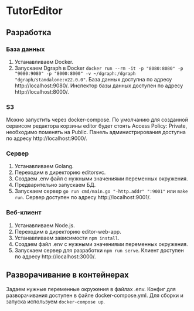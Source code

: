 # TutorEditor

## Разработка

### База данных

1. Устанавливаем Docker.
2. Запускаем Dgraph в Docker
   `docker run --rm -it -p "8080:8080" -p "9080:9080" -p "8000:8000" -v ~/dgraph:/dgraph "dgraph/standalone:v22.0.0"`.
   База данных доступна по адресу http://localhost:9080/. Инспектор базы данных доступен по адресу http://localhost:8000/.

### S3

Можно запустить через docker-compose.
По умолчанию для созданной сервисом редактора корзины editor будет стоять Access Policy: Private, необходимо поменять на Public.
Панель администрирования доступна по адресу http://localhost:9000/.

### Сервер

1. Устанавливаем Golang.
2. Переходим в директорию editorsvc.
3. Создаем .env файл c нужными значениями переменных окружения.
4. Предварительно запускаем БД.
5. Запускаем сервер 
   `go run cmd/main.go "-http.addr" ":9001"` или `make run`.
   Сервер доступен по адресу http://localhost:9001/.

### Веб-клиент

1. Устанавливаем Node.js.
2. Переходим в директорию editor-web-app.
3. Устанавливаем зависимости
   `npm install`.
4. Создаем файл .env c нужными значениями переменных окружения.
5. Запускаем сервер для разработки
   `npm run serve`.
   Клиент доступен по адресу http://localhost:3000/.


## Разворачивание в контейнерах

Задаем нужные переменные окружения в файлах .env.
Конфиг для разворачивания доступен в файле docker-compose.yml. Для сборки и запуска используем
`docker-compose up`.
